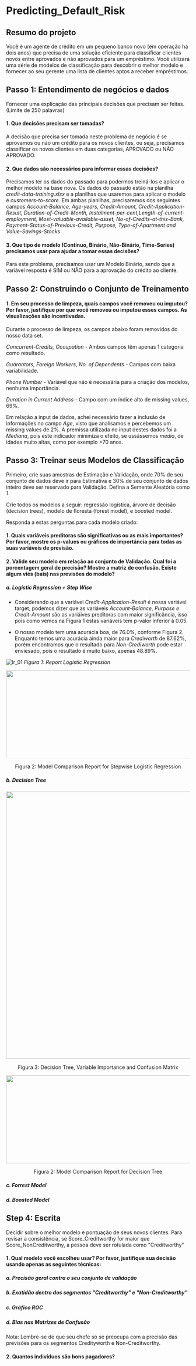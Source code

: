 # Predicting_Default_Risk

## Resumo do projeto
Você é um agente de crédito em um pequeno banco novo (em operação há dois anos) que precisa de uma solução eficiente para classificar clientes novos entre aprovados e não aprovados para um empréstimo. Você utilizará uma série de modelos de classificação para descobrir o melhor modelo e fornecer ao seu gerente uma lista de clientes aptos a receber empréstimos.

## Passo 1: Entendimento de negócios e dados
Fornecer uma explicação das principais decisões que precisam ser feitas. (Limite de 250 palavras)

#### 1.	Que decisões precisam ser tomadas?

A decisão que precisa ser tomada neste problema de negócio é se aprovamos ou não um crédito para os novos clientes, ou seja, precisamos classificar os novos clientes em duas categorias, APROVADO ou NÃO APROVADO.

#### 2.	Que dados são necessários para informar essas decisões?

Precisamos ter os dados do passado para podermos treiná-los e aplicar o melhor modelo na base nova. Os dados do passado estão na planilha *credit-data-training.xlsx* e a planilhas que usaremos para aplicar o modelo é *customers-to-score*. Em ambas planilhas, precisaremos dos seguintes campos *Account-Balance, Age-years, Credit-Amount, Credit-Application-Result, Duration-of-Credit-Month, Instalment-per-cent,Length-of-current-employment, Most-valuable-available-asset, No-of-Credits-at-this-Bank, Payment-Status-of-Previous-Credit, Purpose, Type-of-Apartment and Value-Savings-Stocks*

#### 3.	Que tipo de modelo (Contínuo, Binário, Não-Binário, Time-Series) precisamos usar para ajudar a tomar essas decisões?

Para este problema, precisamos usar um Modelo Binário, sendo que a variável resposta é SIM ou NÃO para a aprovação do crédito ao cliente.

## Passo 2: Construindo o Conjunto de Treinamento

#### 1.	Em seu processo de limpeza, quais campos você removeu ou imputou? Por favor, justifique por que você removeu ou imputou esses campos. As visualizações são incentivadas.

Durante o processo de limpeza, os campos abaixo foram removidos do nosso data set.

*Concurrent-Credits, Occupation* - Ambos campos têm apenas 1 categoria como resultado.

*Guarantors, Foreign Workers, No. of Dependents* - Campos com baixa variabilidade.

*Phone Number* - Variável que não é necessária para a criação dos modelos, nenhuma importância.

*Duration in Current Address* - Campo com um índice alto de missing values, 69%.

Em relação a input de dados, achei necessário fazer a inclusão de informações no campo *Age*, visto que analisamos e percebemos um missing values de 2%. A premissa utilizada no input destes dados foi a *Mediana*, pois este indicador minimiza o efeito, se ussássemos *média*, de idades muito altas, como por exemplo >70 anos.

## Passo 3: Treinar seus Modelos de Classificação

Primeiro, crie suas amostras de Estimação e Validação, onde 70% de seu conjunto de dados deve ir para Estimativa e 30% de seu conjunto de dados inteiro deve ser reservado para Validação. Defina a Semente Aleatória como 1.

Crie todos os modelos a seguir: regressão logística, árvore de decisão (decision trees), modelo de floresta (forest model), e boosted model. 

Responda a estas perguntas para cada modelo criado:

#### 1.	Quais variáveis preditoras são significativas ou as mais importantes? Por favor, mostre os p-values ou gráficos de importância para todas as suas variáveis de previsão.

#### 2.	Valide seu modelo em relação ao conjunto de Validação. Qual foi a porcentagem geral de precisão? Mostre a matriz de confusão. Existe algum viés (bais) nas previsões do modelo?

##### a. Logistic Regression + Step Wise

* Considerando que a variável *Credit-Application-Result* é nossa variável target, podemos dizer que as variáveis *Account-Balance, Purpose e Credit-Amount* são as variáives preditoras com maior significância, isso pois como vemos na Figura 1 estas variáveis tem p-valor inferior à 0.05.

* O nosso modelo tem uma acurácia boa, de 76.0%, conforme Figura 2. Enquanto temos uma acurácia ainda maior para *Crediworth* de 87.62%, porém encontramos que o resultado para *Non-Crediworth* pode estar enviesado, pois o resultado é muito baixo, apenas 48.89%.

![lr_01](https://user-images.githubusercontent.com/34245933/51278921-0d104d00-19c3-11e9-82f9-e58d3cf64ae2.PNG)
*Figura 1: Report Logistic Regression*

<p align="center">
  <img width="750" height="240" src="https://user-images.githubusercontent.com/34245933/51280270-62019280-19c6-11e9-9410-109640337f03.PNG">
</p>
<p align="center">
Figura 2: Model Comparison Report for Stepwise Logistic Regression
</p>



##### b. Decision Tree


<p align="center">
  <img width="1670" height="730" src="https://user-images.githubusercontent.com/34245933/51281191-d5a49f00-19c8-11e9-9528-0f1d18fc6881.PNG">
</p>
<p align="center">
Figura 3: Decision Tree, Variable Importance and Confusion Matrix
</p>

<p align="center">
  <img width="750" height="240" src="https://user-images.githubusercontent.com/34245933/51281233-f40a9a80-19c8-11e9-9b54-c52c3c08032f.PNG">
</p>
<p align="center">
Figura 2: Model Comparison Report for Decision Tree
</p>


##### c. Forrest Model

##### d. Boosted Model

## Step 4: Escrita

Decidir sobre o melhor modelo e pontuação de seus novos clientes. Para revisar a consistência, se Score_Creditworthy for maior que Score_NonCreditworthy, a pessoa deve ser rotulada como "Creditworthy"

#### 1.	Qual modelo você escolheu usar? Por favor, justifique sua decisão usando apenas as seguintes técnicas:

##### a. Precisão geral contra o seu conjunto de validação

##### b. Exatidão dentro dos segmentos "Creditworthy" e "Non-Creditworthy"

##### c. Gráfico ROC

##### d. Bias nas Matrizes de Confusão

Nota: Lembre-se de que seu chefe só se preocupa com a precisão das previsões para os segmentos Credityworth e Non-Creditworthy.

#### 2.	Quantos indivíduos são bons pagadores?

